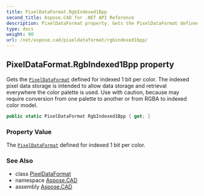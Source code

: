 ```yaml
---
title: PixelDataFormat.RgbIndexed1Bpp
second_title: Aspose.CAD for .NET API Reference
description: PixelDataFormat property. Gets the PixelDataFormat defined for indexed 1 bit per color. The indexed pixel data storage is intended to allow data storage and retrieval everywhere the color palette is used. Use with caution because may require conversion from one palette to another or from RGBA to indexed color model
type: docs
weight: 90
url: /net/aspose.cad/pixeldataformat/rgbindexed1bpp/
---
```

## PixelDataFormat.RgbIndexed1Bpp property

Gets the [`PixelDataFormat`](../) defined for indexed 1 bit per color. The indexed pixel data storage is intended to allow data storage and retrieval everywhere the color palette is used. Use with caution, because may require conversion from one palette to another or from RGBA to indexed color model.

```csharp
public static PixelDataFormat RgbIndexed1Bpp { get; }
```

### Property Value

The [`PixelDataFormat`](../) defined for indexed 1 bit per color.

### See Also

* class [PixelDataFormat](../)
* namespace [Aspose.CAD](../../../aspose.cad/)
* assembly [Aspose.CAD](../../../)


